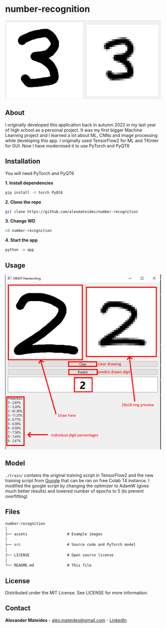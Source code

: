 # number-recognition
![img1](https://github.com/alexmateides/number-recognition/blob/main/assets/mnist2.png)

## About
I originally developed this application back in autumn 2022 in my last year of high school as a personal project. 
It was my first bigger Machine Learning project and I learned a lot about ML, CNNs and image processing while developing this app. I originally used TensorFlow2 for ML and TKinter for GUI. Now I have modernised it to use PyTorch and PyQT6

## Installation
You will need PyTorch and PyQT6

**1. Install dependencies**
```sh
pip install -U torch PyQt6
```

**2. Clone the repo**
```sh
git clone https://github.com/alexmateides/number-recognition
```

**3. Change WD**
```sh
cd number-recognition
```

**4. Start the app**
```sh
python -m app
```

## Usage

![img2-gui](https://github.com/alexmateides/number-recognition/blob/main/assets/UI.png)

## Model
`./train/` contains the original training script in TensorFlow2 and the new training script from [Google](https://colab.research.google.com/github/rpi-techfundamentals/fall2018-materials/blob/master/10-deep-learning/04-pytorch-mnist.ipynb) that can be ran on free Colab T4 instance. 
I modified the google script by changing the optimizer to AdamW (gives much better results) and lowered number of epochs to 5 (to prevent overfitting)

## Files

```md
number-recognition
│
├── assets                  # Example images
│
├── src                     # Source code and PyTorch model
│
├── LICENSE                 # Open source license
│
└── README.md               # This file
```


## License
Distributed under the MIT License. See LICENSE for more information.

## Contact
**Alexander Mateides** - alex.mateides@gmail.com - [LinkedIn](https://www.linkedin.com/in/alexander-mateides-138136285/)

